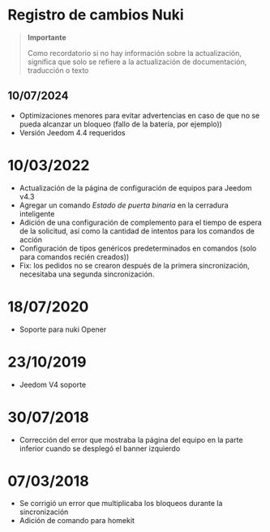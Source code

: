 # Registro de cambios Nuki

>**Importante**
>
>Como recordatorio si no hay información sobre la actualización, significa que solo se refiere a la actualización de documentación, traducción o texto

## 10/07/2024

- Optimizaciones menores para evitar advertencias en caso de que no se pueda alcanzar un bloqueo (fallo de la batería, por ejemplo))
- Versión Jeedom 4.4 requeridos

# 10/03/2022

- Actualización de la página de configuración de equipos para Jeedom v4.3
- Agregar un comando *Estado de puerta binaria* en la cerradura inteligente
- Adición de una configuración de complemento para el tiempo de espera de la solicitud, así como la cantidad de intentos para los comandos de acción
- Configuración de tipos genéricos predeterminados en comandos (solo para comandos recién creados))
- Fix: los pedidos no se crearon después de la primera sincronización, necesitaba una segunda sincronización.

# 18/07/2020

- Soporte para nuki Opener

# 23/10/2019

- Jeedom V4 soporte

# 30/07/2018

- Corrección del error que mostraba la página del equipo en la parte inferior cuando se desplegó el banner izquierdo

# 07/03/2018

- Se corrigió un error que multiplicaba los bloqueos durante la sincronización
- Adición de comando para homekit
